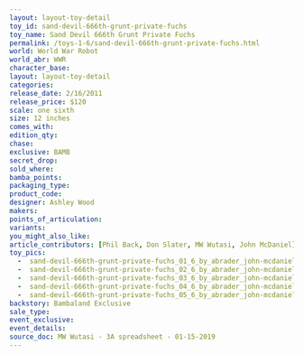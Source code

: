 ```yaml
---
layout: layout-toy-detail 
toy_id: sand-devil-666th-grunt-private-fuchs
toy_name: Sand Devil 666th Grunt Private Fuchs
permalink: /toys-1-6/sand-devil-666th-grunt-private-fuchs.html
world: World War Robot
world_abr: WWR
character_base: 
layout: layout-toy-detail
categories: 
release_date: 2/16/2011
release_price: $120 
scale: one sixth
size: 12 inches
comes_with: 
edition_qty: 
chase: 
exclusive: BAMB
secret_drop: 
sold_where: 
bamba_points: 
packaging_type: 
product_code: 
designer: Ashley Wood
makers: 
points_of_articulation: 
variants: 
you_might_also_like: 
article_contributors: [Phil Back, Don Slater, MW Wutasi, John McDaniel]
toy_pics: 
  -  sand-devil-666th-grunt-private-fuchs_01_6_by_abrader_john-mcdaniel.jpg
  -  sand-devil-666th-grunt-private-fuchs_02_6_by_abrader_john-mcdaniel.jpg
  -  sand-devil-666th-grunt-private-fuchs_03_6_by_abrader_john-mcdaniel.jpg
  -  sand-devil-666th-grunt-private-fuchs_04_6_by_abrader_john-mcdaniel.jpg
  -  sand-devil-666th-grunt-private-fuchs_05_6_by_abrader_john-mcdaniel.jpg
backstory: Bambaland Exclusive
sale_type: 
event_exclusive: 
event_details: 
source_doc: MW Wutasi - 3A spreadsheet - 01-15-2019
---
```

